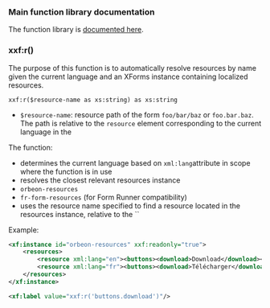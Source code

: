 ### Main function library documentation

The function library is [documented here](http://wiki.orbeon.com/forms/doc/developer-guide/xforms-xpath-functions).

### xxf:r()

The purpose of this function is to automatically resolve resources by name given the current language and an XForms instance containing localized resources.

```
xxf:r($resource-name as xs:string) as xs:string
```

- `$resource-name`: resource path of the form `foo/bar/baz` or `foo.bar.baz`. The path is relative to the `resource` element corresponding to the current language in the 

The function:

- determines the current language based on `xml:lang`attribute in scope where the function is in use
-  resolves the closest relevant resources instance
  - `orbeon-resources`
  - `fr-form-resources` (for Form Runner compatibility)
- uses the resource name specified to find a resource located in the resources instance, relative to the ``

Example:

```xml
<xf:instance id="orbeon-resources" xxf:readonly="true">
    <resources>
        <resource xml:lang="en"><buttons><download>Download</download></buttons></resource>
        <resource xml:lang="fr"><buttons><download>Télécharger</download></buttons></resource>
    </resources>
</xf:instance>

<xf:label value="xxf:r('buttons.download')"/>
```